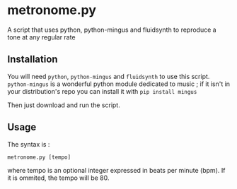 # metronome.py

A script that uses python, python-mingus and fluidsynth to reproduce a tone at any regular rate

## Installation

You will need `python`, `python-mingus` and `fluidsynth` to use this script. `python-mingus` is a wonderful python module dedicated to music ; if it isn't in your distribution's repo you can install it with
  `pip install mingus`

Then just download and run the script.

## Usage

The syntax is :

  `metronome.py [tempo]`

where tempo is an optional integer expressed in beats per minute (bpm). If it is ommited, the tempo will be 80.

